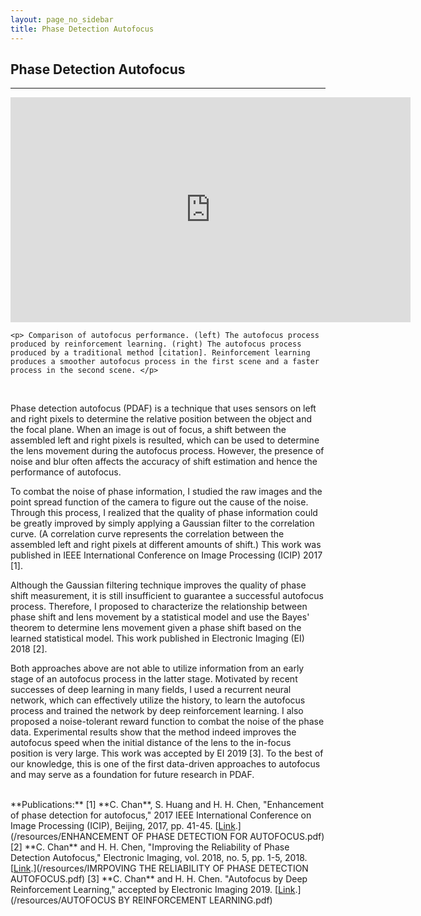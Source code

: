 ```yaml
---
layout: page_no_sidebar
title: Phase Detection Autofocus
---
```


## Phase Detection Autofocus
***

<div class="video_with_caption">
    <iframe width="640" height="360" src="https://www.youtube.com/embed/sN6z8ccjg8o" frameborder="0" allow="accelerometer; autoplay; encrypted-media; gyroscope; picture-in-picture" allowfullscreen></iframe>

    <p> Comparison of autofocus performance. (left) The autofocus process produced by reinforcement learning. (right) The autofocus process produced by a traditional method [citation]. Reinforcement learning produces a smoother autofocus process in the first scene and a faster process in the second scene. </p>
</div>
<br>

Phase detection autofocus (PDAF) is a technique that uses sensors on left and right pixels to determine the relative position between the object and the focal plane. When an image is out of focus, a shift between the assembled left and right pixels is resulted, which can be used to determine the lens movement during the autofocus process. However, the presence of noise and blur often affects the accuracy of shift estimation and hence the performance of autofocus.

To combat the noise of phase information, I studied the raw images and the point spread function of the camera to figure out the cause of the noise. Through this process, I realized that the quality of phase information could be greatly improved by simply applying a Gaussian filter to the correlation curve. (A correlation curve represents the correlation between the assembled left and right pixels at different amounts of shift.) This work was published in IEEE International Conference on Image Processing (ICIP) 2017 [1].

Although the Gaussian filtering technique improves the quality of phase shift measurement, it is still insufficient to guarantee a successful autofocus process. Therefore, I proposed to characterize the relationship between phase shift and lens movement by a statistical model and use the Bayes' theorem to determine lens movement given a phase shift based on the learned statistical model. This work published in Electronic Imaging (EI) 2018 [2].

Both approaches above are not able to utilize information from an early stage of an autofocus process in the latter stage. Motivated by recent successes of deep learning in many fields, I used a recurrent neural network, which can effectively utilize the history, to learn the autofocus process and trained the network by deep reinforcement learning. I also proposed a noise-tolerant reward function to combat the noise of the phase data. Experimental results show that the method indeed improves the autofocus speed when the initial distance of the lens to the in-focus position is very large. This work was accepted by EI 2019 [3]. To the best of our knowledge, this is one of the first data-driven approaches to autofocus and may serve as a foundation for future research in PDAF.

<br>
**Publications:**  
[1] **C. Chan**, S. Huang and H. H. Chen, "Enhancement of phase detection for autofocus," 2017 IEEE International Conference on Image Processing (ICIP), Beijing, 2017, pp. 41-45. [<u>Link</u>.](/resources/ENHANCEMENT OF PHASE DETECTION FOR AUTOFOCUS.pdf)  
[2] **C. Chan** and H. H. Chen, "Improving the Reliability of Phase Detection Autofocus," Electronic Imaging, vol. 2018, no. 5, pp. 1-5, 2018.  [<u>Link</u>.](/resources/IMRPOVING THE RELIABILITY OF PHASE DETECTION AUTOFOCUS.pdf)  
[3] **C. Chan** and H. H. Chen. "Autofocus by Deep Reinforcement Learning," accepted by  Electronic Imaging 2019. [<u>Link</u>.](/resources/AUTOFOCUS BY REINFORCEMENT LEARNING.pdf)
